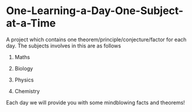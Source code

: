 # One-Learning-a-Day-One-Subject-at-a-Time
A project which contains one theorem/principle/conjecture/factor for each day.
The subjects involves in this are as follows

1) Maths

2) Biology

3) Physics

4) Chemistry

Each day we will provide you with some mindblowing facts and theorems!
